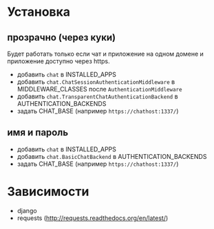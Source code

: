# Установка
## прозрачно (через куки)
Будет работать только если чат и приложение на одном домене и приложение доступно через https.
* добавить `chat` в INSTALLED_APPS
* добавить `chat.ChatSessionAuthenticationMiddleware` в MIDDLEWARE_CLASSES после `AuthenticationMiddleware`
* добавить `chat.TransparentChatAuthenticationBackend` в AUTHENTICATION_BACKENDS
* задать CHAT_BASE (например `https://chathost:1337/`)
## имя и пароль
* добавить `chat` в INSTALLED_APPS
* добавить `chat.BasicChatBackend` в AUTHENTICATION_BACKENDS
* задать CHAT_BASE (например `https://chathost:1337/`)

# Зависимости
* django
* requests (http://requests.readthedocs.org/en/latest/)

